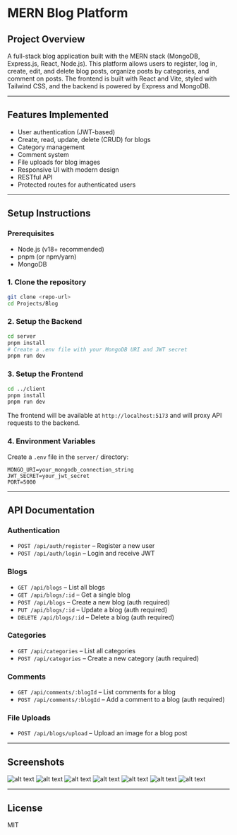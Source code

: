 
# MERN Blog Platform

## Project Overview

A full-stack blog application built with the MERN stack (MongoDB, Express.js, React, Node.js). This platform allows users to register, log in, create, edit, and delete blog posts, organize posts by categories, and comment on posts. The frontend is built with React and Vite, styled with Tailwind CSS, and the backend is powered by Express and MongoDB.

---

## Features Implemented

- User authentication (JWT-based)
- Create, read, update, delete (CRUD) for blogs
- Category management
- Comment system
- File uploads for blog images
- Responsive UI with modern design
- RESTful API
- Protected routes for authenticated users

---

## Setup Instructions

### Prerequisites
- Node.js (v18+ recommended)
- pnpm (or npm/yarn)
- MongoDB

### 1. Clone the repository
```sh
git clone <repo-url>
cd Projects/Blog
```

### 2. Setup the Backend
```sh
cd server
pnpm install
# Create a .env file with your MongoDB URI and JWT secret
pnpm run dev
```

### 3. Setup the Frontend
```sh
cd ../client
pnpm install
pnpm run dev
```

The frontend will be available at `http://localhost:5173` and will proxy API requests to the backend.

### 4. Environment Variables
Create a `.env` file in the `server/` directory:
```
MONGO_URI=your_mongodb_connection_string
JWT_SECRET=your_jwt_secret
PORT=5000
```

---

## API Documentation

### Authentication
- `POST /api/auth/register` – Register a new user
- `POST /api/auth/login` – Login and receive JWT

### Blogs
- `GET /api/blogs` – List all blogs
- `GET /api/blogs/:id` – Get a single blog
- `POST /api/blogs` – Create a new blog (auth required)
- `PUT /api/blogs/:id` – Update a blog (auth required)
- `DELETE /api/blogs/:id` – Delete a blog (auth required)

### Categories
- `GET /api/categories` – List all categories
- `POST /api/categories` – Create a new category (auth required)

### Comments
- `GET /api/comments/:blogId` – List comments for a blog
- `POST /api/comments/:blogId` – Add a comment to a blog (auth required)

### File Uploads
- `POST /api/blogs/upload` – Upload an image for a blog post

---

## Screenshots
![alt text](<Screenshot 2025-07-09 170659.png>) ![alt text](<Screenshot 2025-07-09 170647.png>) ![alt text](<Screenshot 2025-07-09 170632.png>) ![alt text](<Screenshot 2025-07-09 142414.png>) ![alt text](<Screenshot 2025-07-09 142331.png>) ![alt text](<Screenshot 2025-07-09 142238.png>) ![alt text](<Screenshot 2025-07-09 142218.png>)


---

## License

MIT


